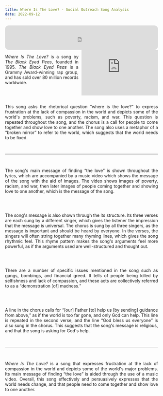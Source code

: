 ```yaml
---
title: Where Is The Love? - Social Outreach Song Analysis
date: 2022-09-12
---
```


<iframe align="center" style="border-radius:12px" src="https://open.spotify.com/embed/track/0xmjwnQ3FNE6HuWCt2nHdZ?utm_source=generator&theme=0" width="100%" height="80" frameBorder="0" allowfullscreen="" allow="autoplay; clipboard-write; encrypted-media; fullscreen; picture-in-picture"></iframe>

<br>

<iframe align="right" width="50%" src="https://www.youtube-nocookie.com/embed/WpYeekQkAdc" frameborder="0" allow="accelerometer; autoplay; clipboard-write; encrypted-media; gyroscope; picture-in-picture" allowfullscreen style="padding-left:10px;"></iframe>

<div style="text-align:justify;text-justify:inter-word;">

<cite>Where Is The Love?</cite> is a song by <cite>The Black Eyed Peas</cite>, founded in 1995. <cite>The Black Eyed Peas</cite> is a Grammy Award-winning rap group, and has sold over 80 million records worldwide.

<br><br>

This song asks the rhetorical question <q>where is the love?</q> to express frustration at the lack of compassion in the world and depicts some of the world's problems, such as poverty, racism, and war. This question is repeated throughout the song, and the chorus is a call for people to come together and show love to one another. The song also uses a metaphor of a <q>broken mirror</q> to refer to the world, which suggests that the world needs to be fixed.

<br><hr><br>

The song's main message of finding <q>the love</q> is shown throughout the lyrics, which are accompanied by a music video which shows the message of the song with the aid of images. The video shows images of poverty, racism, and war, then later images of people coming together and showing love to one another, which is the message of the song.

<br><br>

The song's message is also shown through the its structure. Its three verses are each sung by a different singer, which gives the listener the impression that the message is universal. The chorus is sung by all three singers, as the message is important and should be heard by everyone. In the verses, the singers will often string together many rhyming lines, which gives the song rhythmic feel. This rhyme pattern makes the song's arguments feel more powerful, as if the arguments used are well-structured and thought out.

<br><br>

There are a number of specific issues mentioned in the song such as gangs, bombings, and financial greed. It tells of people being killed by selfishness and lack of compassion, and these acts are collectively referred to as a <q>demonstration [of] madness.</q>

<br><br>

A line in the chorus calls for <q>[our] Father [to] help us [by sending] guidance from above,</q> as if the world is too far gone, and only God can help. This line is repeated in the second verse, and the line <q>God bless us everyone</q> is also sung in the chorus. This suggests that the song's message is religious, and that the song is asking for God's help.

<br><hr><br>

<cite>Where Is The Love?</cite> is a song that expresses frustration at the lack of compassion in the world and depicts some of the world's major problems. Its main message of finding <q>the love</q> is aided through the use of a music video. Overall, this song effectively and persuasively expresses that the world needs change, and that people need to come together and show love to one another.

</div>
